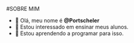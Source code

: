 #SOBRE MIM

- 👋 Olá, meu nome é **@Portscheler**
- 👀 Estou interessado em ensinar meus alunos.
- 🌱 Estou aprendendo a programar para isso.


<!---
Portscheler/Portscheler is a ✨ special ✨ repository because its `README.md` (this file) appears on your GitHub profile.
You can click the Preview link to take a look at your changes.
--->
